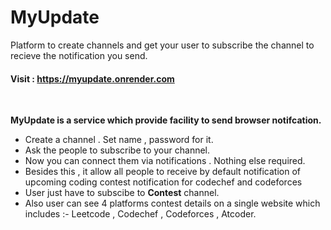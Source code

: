 # MyUpdate
Platform to create channels and get your user to subscribe the channel to recieve the notification you send.
<h4>Visit : <a href="https://myupdate.onrender.com">https://myupdate.onrender.com</a></h4> <br>

<b>MyUpdate is a service which provide facility to send browser notifcation.</b><br>

<ul>
<li>Create a channel . Set name , password for it.</li>
<li>Ask the people to subscribe to your channel.</li>
<li>Now you can connect them via notifications . Nothing else required.</li>
<li>Besides this , it allow all people to receive by default notification of upcoming coding contest notification for codechef and codeforces</li>
<li>User just have to subscibe to <b>Contest</b> channel.</li>
<li>Also user can see 4 platforms contest details on a single website which includes :- Leetcode , Codechef , Codeforces , Atcoder.</li>
</ul>


